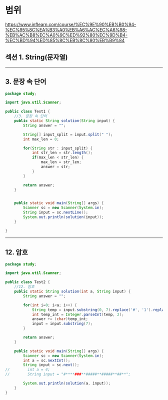 # 범위
https://www.inflearn.com/course/%EC%9E%90%EB%B0%94-%EC%95%8C%EA%B3%A0%EB%A6%AC%EC%A6%98-%EB%AC%B8%EC%A0%9C%ED%92%80%EC%9D%B4-%EC%BD%94%ED%85%8C%EB%8C%80%EB%B9%84

## 섹션 1. String(문자열)

---

## 3. 문장 속 단어

```java
package study;

import java.util.Scanner;

public class Test1 {
    //3. 문장 속 단어
    public static String solution(String input) {
        String answer = "";

        String[] input_split = input.split(" ");
        int max_len = 0;

        for(String str : input_split) {
            int str_len = str.length();
            if(max_len < str_len) {
                max_len = str_len;
                answer = str;
            }
        }

        return answer;
    }


    public static void main(String[] args) {
        Scanner sc = new Scanner(System.in);
        String input = sc.nextLine();
        System.out.println(solution(input));
    }

}
```


---

## 12. 암호

```java
package study;

import java.util.Scanner;

public class Test2 {
    //12. 암호
    public static String solution(int a, String input) {
        String answer = "";

        for(int i=0; i<a; i++) {
            String temp = input.substring(0, 7).replace('#', '1').replace('*', '0');
            int temp_int = Integer.parseInt(temp, 2);
            answer += (char)temp_int;
            input = input.substring(7);
        }

        return answer;
    }

    public static void main(String[] args) {
        Scanner sc = new Scanner(System.in);
        int a = sc.nextInt();
        String input = sc.next();
//        int a = 4;
//        String input = "#****###**#####**#####**##**";

        System.out.println(solution(a, input));
    }
}

```
